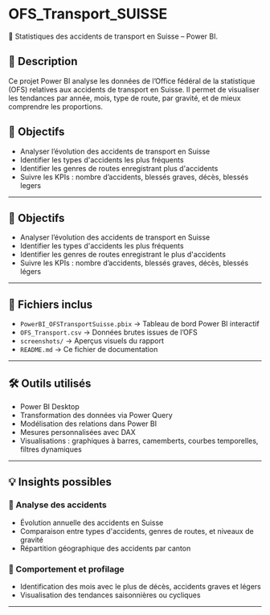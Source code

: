 # OFS_Transport_SUISSE
🚗 Statistiques des accidents de transport en Suisse – Power BI. 

## 🧾 Description

Ce projet Power BI analyse les données de l’Office fédéral de la statistique (OFS) relatives aux accidents de transport en Suisse. Il permet de visualiser les tendances par année, mois, type de route, par gravité, et de mieux comprendre les proportions.

## 🎯 Objectifs

- Analyser l’évolution des accidents de transport en Suisse
- Identifier les types d'accidents les plus fréquents
- Identifier les genres de routes enregistrant plus d'accidents 
- Suivre les KPIs : nombre d’accidents, blessés graves, décès, blessés legers

---

## 🎯 Objectifs

- Analyser l’évolution des accidents de transport en Suisse
- Identifier les types d'accidents les plus fréquents
- Identifier les genres de routes enregistrant le plus d'accidents
- Suivre les KPIs : nombre d’accidents, blessés graves, décès, blessés légers

---

## 📁 Fichiers inclus

- `PowerBI_OFSTransportSuisse.pbix` → Tableau de bord Power BI interactif
- `OFS_Transport.csv` → Données brutes issues de l’OFS
- `screenshots/` → Aperçus visuels du rapport
- `README.md` → Ce fichier de documentation

---

## 🛠️ Outils utilisés

- Power BI Desktop
- Transformation des données via Power Query
- Modélisation des relations dans Power BI
- Mesures personnalisées avec DAX
- Visualisations : graphiques à barres, camemberts, courbes temporelles, filtres dynamiques

---

## 💡 Insights possibles

### 🚦 Analyse des accidents
- Évolution annuelle des accidents en Suisse
- Comparaison entre types d'accidents, genres de routes, et niveaux de gravité
- Répartition géographique des accidents par canton

### 👤 Comportement et profilage
- Identification des mois avec le plus de décès, accidents graves et légers
- Visualisation des tendances saisonnières ou cycliques

---
